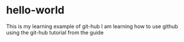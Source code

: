 # hello-world
This is my learning example of git-hub
I am learning how to use github using the git-hub tutorial from the guide
